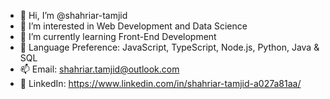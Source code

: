 - 👋 Hi, I’m @shahriar-tamjid
- 👀 I’m interested in Web Development and Data Science
- 🌱 I’m currently learning Front-End Development
- 💞️ Language Preference: JavaScript, TypeScript, Node.js, Python, Java & SQL
- 📫 Email: shahriar.tamjid@outlook.com
- 🔗 LinkedIn: https://www.linkedin.com/in/shahriar-tamjid-a027a81aa/

<!---
shahriar-tamjid/shahriar-tamjid is a ✨ special ✨ repository because its `README.md` (this file) appears on your GitHub profile.
You can click the Preview link to take a look at your changes.
--->
